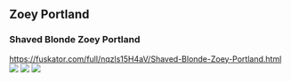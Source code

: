 ## Zoey Portland
### Shaved Blonde Zoey Portland
https://fuskator.com/full/nqzls15H4aV/Shaved-Blonde-Zoey-Portland.html
![](https://i7.fuskator.com/large/nqzls15H4aV/Shaved-Blonde-Zoey-Portland-1.jpg)
![](https://i7.fuskator.com/large/nqzls15H4aV/Shaved-Blonde-Zoey-Portland-14.jpg)
![](https://i7.fuskator.com/large/nqzls15H4aV/Shaved-Blonde-Zoey-Portland-15.jpg)
